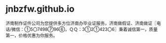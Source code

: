 # jnbzfw.github.io
济南制作证件公司为您提供多方位济南办毕业证服务，济南做假证、济南做证〖电话/微信：①5〇7498⑦96⑥，ＱＱ：3①2①423〇6〗秉着诚信第一，质量第一，价格优惠为你服务。
